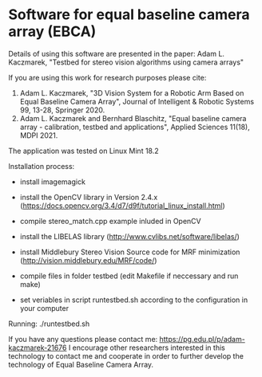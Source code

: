 # Software for equal baseline camera array (EBCA)

Details of using this software are presented in the paper:
Adam L. Kaczmarek, "Testbed for stereo vision algorithms using camera arrays"

If you are using this work for research purposes please cite:
1. Adam L. Kaczmarek, "3D Vision System for a Robotic Arm Based on Equal Baseline Camera Array", Journal of Intelligent & Robotic Systems 99, 13-28, Springer 2020. 
2. Adam L. Kaczmarek and Bernhard Blaschitz, "Equal baseline camera array - calibration, testbed and applications", Applied Sciences 11(18), MDPI 2021.

The application was tested on Linux Mint 18.2

Installation process:
- install imagemagick
- install the OpenCV library in Version 2.4.x (https://docs.opencv.org/3.4/d7/d9f/tutorial_linux_install.html)
- compile stereo_match.cpp example inluded in OpenCV
- install the LIBELAS library (http://www.cvlibs.net/software/libelas/)
- install Middlebury Stereo Vision Source code for MRF minimization (http://vision.middlebury.edu/MRF/code/)

- compile files in folder testbed (edit Makefile if neccessary and run make)
- set veriables in script runtestbed.sh according to the configuration in your computer


Running:
./runtestbed.sh

If you have any questions please contact me: https://pg.edu.pl/p/adam-kaczmarek-21676
I encourage other researchers interested in this technology to contact me and cooperate in order to further develop the technology of Equal Baseline Camera Array.
